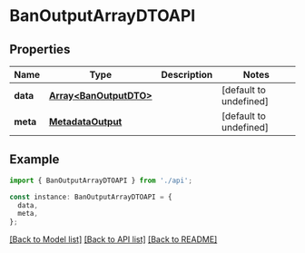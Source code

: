 # BanOutputArrayDTOAPI

## Properties

| Name     | Type                                             | Description | Notes                  |
| -------- | ------------------------------------------------ | ----------- | ---------------------- |
| **data** | [**Array&lt;BanOutputDTO&gt;**](BanOutputDTO.md) |             | [default to undefined] |
| **meta** | [**MetadataOutput**](MetadataOutput.md)          |             | [default to undefined] |

## Example

```typescript
import { BanOutputArrayDTOAPI } from './api';

const instance: BanOutputArrayDTOAPI = {
  data,
  meta,
};
```

[[Back to Model list]](../README.md#documentation-for-models) [[Back to API list]](../README.md#documentation-for-api-endpoints) [[Back to README]](../README.md)
